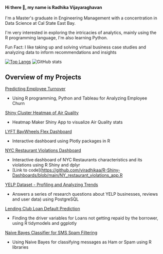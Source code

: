 #### Hi there 👋, my name is Radhika Vijayaraghavan
I'm a Master's graduate in Engineering Management with a concentration in Data Science at Cal State East Bay.

I'm very interested in exploring the intricacies of analytics, mainly using the R programming language, I'm also learning Python.

Fun Fact: I like taking up and solving virtual business case studies and analyzing data to inform recommendations and insights

[![Top Langs](https://github-readme-stats.vercel.app/api/top-langs/?username=viradhikaa)](https://github.com/anuraghazra/github-readme-stats)   ![GitHub stats](https://github-readme-stats.vercel.app/api?username=viradhikaa&show_icons=true&count_private=true)  

## Overview of my Projects
[Predicting Employee Turnover](https://github.com/viradhikaa/HR-Analytics-Employee-Churn-Prediction)
- Using R programming, Python and Tableau for Analyzing Employee Churn


[Shiny Cluster Heatmap of Air Quality](https://rvijayaraghavan.shinyapps.io/Problem_01_heatmap/)
- Heatmap Maker Shiny App to visualize Air Quality stats


[LYFT BayWheels Flex Dashboard](https://rpubs.com/viradhika/973668)
- Interactive dashboard using Plotly packages in R


[NYC Restaurant Violations Dashboard](https://rvijayaraghavan.shinyapps.io/problem_4_Restaurant_Violations_app/?_ga=2.106304387.1290595451.1678923496-1022704292.1678923496)
- Interactive dashboard of NYC Restaurants characteristics and its violations using R Shiny and dplyr
- [Link to code](https://github.com/viradhikaa/R-Shiny-Dashboards/blob/main/NY_restaurant_violations_app.R


[YELP Dataset - Profiling and Analyzing Trends](https://github.com/viradhikaa/Yelp-Dataset-Analysis-using-SQL/blob/main/DataScientistRolePlay.pdf)
- Answers a series of research questions about YELP businesses, reviews and user data) using PostgreSQL


[Lending Club Loan Default Prediction](https://github.com/viradhikaa/Lending-Club-Loan-Default-Prediction)
- Finding the driver variables for Loans not getting repaid by the borrower, using R tidymodels and ggplotly


[Naive Bayes Classifier for SMS Spam Filtering](https://github.com/viradhikaa/Naive-Bayes-classifier-for-SMS-Spam-Filtering)
- Using Naive Bayes for classifying messages as Ham or Spam using R libraries

